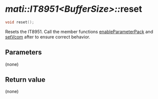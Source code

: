 # _mati::IT8951\<BufferSize\>::_**reset**

```cpp
void reset();
```

Resets the IT8951. Call the member functions [enableParameterPack](enableParameterPack.md) and [setVcom](setVcom.md) after to ensure correct behavior.

## Parameters

(none)

## Return value

(none)
